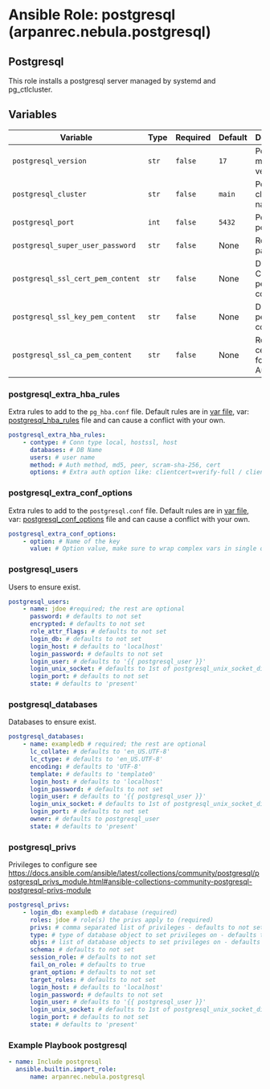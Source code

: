 # Ansible Role: postgresql (arpanrec.nebula.postgresql)

## Postgresql

This role installs a postgresql server managed by systemd and pg_ctlcluster.

## Variables

| Variable                          | Type  | Required | Default | Description                       |
| --------------------------------- | ----- | -------- | ------- | --------------------------------- |
| `postgresql_version`              | `str` | `false`  | `17`    | Postgresql major version.         |
| `postgresql_cluster`              | `str` | `false`  | `main`  | Postgres cluster name.            |
| `postgresql_port`                 | `int` | `false`  | `5432`  | Postgresql port.                  |
| `postgresql_super_user_password`  | `str` | `false`  | None    | Root user password.               |
| `postgresql_ssl_cert_pem_content` | `str` | `false`  | None    | DB SSL Certificate pem content.   |
| `postgresql_ssl_key_pem_content`  | `str` | `false`  | None    | DB SSL Key pem content.           |
| `postgresql_ssl_ca_pem_content`   | `str` | `false`  | None    | Root certificate for Client Auth. |

### postgresql_extra_hba_rules

Extra rules to add to the `pg_hba.conf` file.
Default rules are in [var file](vars/main.yml), var: [postgresql_hba_rules](vars/main.yml#postgresql_hba_rules) file and can cause a conflict with your own.

```yaml
postgresql_extra_hba_rules:
    - contype: # Conn type local, hostssl, host
      databases: # DB Name
      users: # user name
      method: # Auth method, md5, peer, scram-sha-256, cert
      options: # Extra auth option like: clientcert=verify-full / clientcert=verify-ca
```

### postgresql_extra_conf_options

Extra rules to add to the `postgresql.conf` file.
Default rules are in [var file](vars/main.yml), var: [postgresql_conf_options](vars/main.yml#postgresql_conf_options) file and can cause a conflict with your own.

```yaml
postgresql_extra_conf_options:
    - option: # Name of the key
      value: # Option value, make sure to wrap complex vars in single quote like "'{{ extra_option_value }}'"
```

### postgresql_users

Users to ensure exist.

```yaml
postgresql_users:
    - name: jdoe #required; the rest are optional
      password: # defaults to not set
      encrypted: # defaults to not set
      role_attr_flags: # defaults to not set
      login_db: # defaults to not set
      login_host: # defaults to 'localhost'
      login_password: # defaults to not set
      login_user: # defaults to '{{ postgresql_user }}'
      login_unix_socket: # defaults to 1st of postgresql_unix_socket_directories
      login_port: # defaults to not set
      state: # defaults to 'present'
```

### postgresql_databases

Databases to ensure exist.

```yaml
postgresql_databases:
    - name: exampledb # required; the rest are optional
      lc_collate: # defaults to 'en_US.UTF-8'
      lc_ctype: # defaults to 'en_US.UTF-8'
      encoding: # defaults to 'UTF-8'
      template: # defaults to 'template0'
      login_host: # defaults to 'localhost'
      login_password: # defaults to not set
      login_user: # defaults to '{{ postgresql_user }}'
      login_unix_socket: # defaults to 1st of postgresql_unix_socket_directories
      login_port: # defaults to not set
      owner: # defaults to postgresql_user
      state: # defaults to 'present'
```

### postgresql_privs

Privileges to configure
see https://docs.ansible.com/ansible/latest/collections/community/postgresql/postgresql_privs_module.html#ansible-collections-community-postgresql-postgresql-privs-module

```yaml
postgresql_privs:
    - login_db: exampledb # database (required)
      roles: jdoe # role(s) the privs apply to (required)
      privs: # comma separated list of privileges - defaults to not set
      type: # type of database object to set privileges on - defaults to not set
      objs: # list of database objects to set privileges on - defaults to not set
      schema: # defaults to not set
      session_role: # defaults to not set
      fail_on_role: # defaults to true
      grant_option: # defaults to not set
      target_roles: # defaults to not set
      login_host: # defaults to 'localhost'
      login_password: # defaults to not set
      login_user: # defaults to '{{ postgresql_user }}'
      login_unix_socket: # defaults to 1st of postgresql_unix_socket_directories
      login_port: # defaults to not set
      state: # defaults to 'present'
```

### Example Playbook postgresql

```yaml
- name: Include postgresql
  ansible.builtin.import_role:
      name: arpanrec.nebula.postgresql
```
